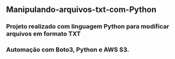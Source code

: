 ## Manipulando-arquivos-txt-com-Python

### Projeto realizado com linguagem Python para modificar arquivos em formato TXT
### Automação com Boto3, Python e AWS S3.
